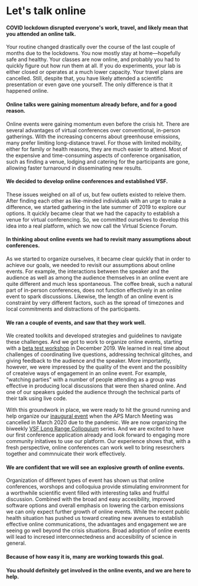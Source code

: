# Let's talk online

#### COVID lockdown disrupted everyone's work, travel, and likely mean that you attended an online talk.

Your routine changed drastically over the course of the last couple of months due to the lockdowns. You now mostly stay at home—hopefully safe and healthy. Your classes are now online, and probably you had to quickly figure out how run them at all. If you do experiments, your lab is either closed or operates at a much lower capacity. Your travel plans are cancelled. Still, despite that, you have likely attended a scientific presentation or even gave one yourself. The only difference is that it happened online.

#### Online talks were gaining momentum already before, and for a good reason.
Online events were gaining momentum even before the crisis hit.
There are several advantages of virtual conferences over conventional, in-person gatherings.
With the increasing concerns about greenhouse emissions, many prefer limiting long-distance travel.
For those with limited mobility, either for family or health reasons, they are much easier to attend.
Most of the expensive and time-consuming aspects of conference organisation, such as finding a venue, lodging and catering for the participants are gone, allowing faster turnaround in disseminating new results.

#### We decided to develop online conferences and established VSF.
These issues weighed on all of us, but few outlets existed to releive them. 
After finding each other as like-minded individuals with an urge to make a difference, we started gathering in the late summer of 2019 to explore our options. 
It quickly became clear that we had the capacity to establish a venue for virtual conferencing. 
So, we committed ourselves to develop this idea into a real platform, which we now call the Virtual Science Forum.

#### In thinking about online events we had to revisit many assumptions about conferences.

As we started to organize ourselves, it became clear quickly that in order to achieve our goals, we needed to revisit our assumptions about online events. For example, the interactions between the speaker and the audience as well as among the audience themselves in an online event are quite different and much less spontaneous. The coffee break, such a natural part of in-person conferences, does not function effectively in an online event to spark discussions. Likewise, the length of an online event is constraint by very different factors, such as the spread of timezones and local commitments and distractions of the participants.

#### We ran a couple of events, and saw that they work well.

We created toolkits and developed strategies and guidelines to navigate these challenges. And we got to work to organize online events, starting with a [beta test workshop](https://iu.mediaspace.kaltura.com/playlist/dedicated/146976091/1_015l4pte/0_keyisoh8) in December 2019. We learned in real time about challenges of coordinating live questions, addressing technical glitches, and giving feedback to the audience and the speaker. More importantly, however, we were impressed by the quality of the event and the possiblity of createive ways of engagement in an online event. For example, "watching parties" with a number of people attending as a group was effective in producing local discussions that were then shared online. And one of our speakers guided the audience through the technical parts of their talk using live code.

With this groundwork in place, we were ready to hit the ground running and help organize our [inaugural event](https://www.youtube.com/playlist?list=PLqJ4D_Db7W_p4VRe9MEwCkYyNUC8rEKkG) when the APS March Meeting was cancelled in March 2020 due to the pandemic. We are now organizing the biweekly [VSF Long Range Colloquium](https://www.youtube.com/playlist?list=PLqJ4D_Db7W_p5KNu8yDhoGyY36g75z3p2) series. And we are excited to have our first conference application already and look forward to engaging more community initatives to use our platform. Our experience shows that, with a fresh perspective, online conferences can work well to bring resesrchers together and commnuicate their work effectively.


#### We are confident that we will see an explosive growth of online events.

Organization of different types of event has shown us that online conferences, worshops and colloquiua provide stimulating environment for a worthwhile scientific event filled with interesting talks and fruitful discussion. Combined with the broad and easy accesibility, improved software options and overall emphasis on lowering the carbon emissions we can only expect further growth of online events. While the recent public health situation has pushed us toward creating new avenues to establish effective online communications, the advantages and engagement we are seeing go well beyond the crisis situations. Broad adoption of online events will lead to incresed interconnectedness and accesibility of science in general.


#### Because of how easy it is, many are working towards this goal.

#### You should definitely get involved in the online events, and we are here to help.
